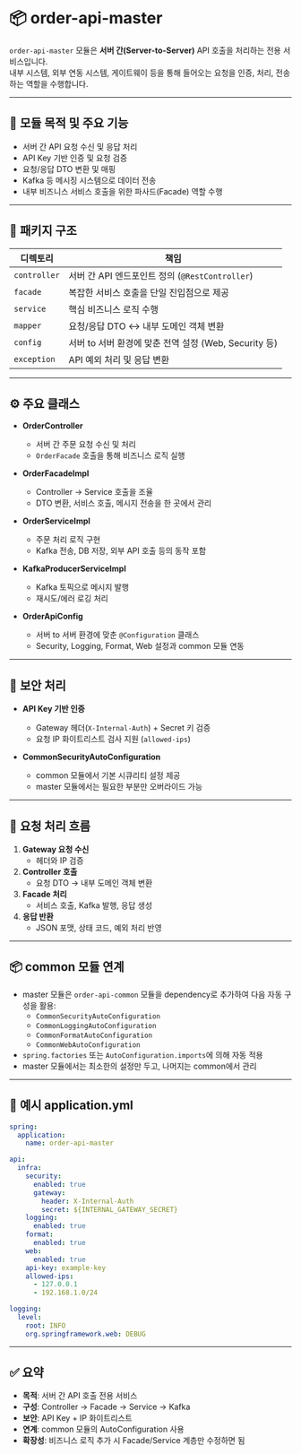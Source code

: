 # 📦 order-api-master

`order-api-master` 모듈은 **서버 간(Server-to-Server)** API 호출을 처리하는 전용 서비스입니다.  
내부 시스템, 외부 연동 시스템, 게이트웨이 등을 통해 들어오는 요청을 인증, 처리, 전송하는 역할을 수행합니다.

---

## 🧭 모듈 목적 및 주요 기능

- 서버 간 API 요청 수신 및 응답 처리
- API Key 기반 인증 및 요청 검증
- 요청/응답 DTO 변환 및 매핑
- Kafka 등 메시징 시스템으로 데이터 전송
- 내부 비즈니스 서비스 호출을 위한 파사드(Facade) 역할 수행

---

## 📁 패키지 구조

| 디렉토리 | 책임 |
|----------|------|
| `controller` | 서버 간 API 엔드포인트 정의 (`@RestController`) |
| `facade` | 복잡한 서비스 호출을 단일 진입점으로 제공 |
| `service` | 핵심 비즈니스 로직 수행 |
| `mapper` | 요청/응답 DTO ↔ 내부 도메인 객체 변환 |
| `config` | 서버 to 서버 환경에 맞춘 전역 설정 (Web, Security 등) |
| `exception` | API 예외 처리 및 응답 변환 |

---

## ⚙️ 주요 클래스

- **OrderController**
    - 서버 간 주문 요청 수신 및 처리
    - `OrderFacade` 호출을 통해 비즈니스 로직 실행

- **OrderFacadeImpl**
    - Controller → Service 호출을 조율
    - DTO 변환, 서비스 호출, 메시지 전송을 한 곳에서 관리

- **OrderServiceImpl**
    - 주문 처리 로직 구현
    - Kafka 전송, DB 저장, 외부 API 호출 등의 동작 포함

- **KafkaProducerServiceImpl**
    - Kafka 토픽으로 메시지 발행
    - 재시도/에러 로깅 처리

- **OrderApiConfig**
    - 서버 to 서버 환경에 맞춘 `@Configuration` 클래스
    - Security, Logging, Format, Web 설정과 common 모듈 연동

---

## 🔐 보안 처리

- **API Key 기반 인증**
    - Gateway 헤더(`X-Internal-Auth`) + Secret 키 검증
    - 요청 IP 화이트리스트 검사 지원 (`allowed-ips`)

- **CommonSecurityAutoConfiguration**
    - common 모듈에서 기본 시큐리티 설정 제공
    - master 모듈에서는 필요한 부분만 오버라이드 가능

---

## 🔄 요청 처리 흐름

1. **Gateway 요청 수신**
    - 헤더와 IP 검증
2. **Controller 호출**
    - 요청 DTO → 내부 도메인 객체 변환
3. **Facade 처리**
    - 서비스 호출, Kafka 발행, 응답 생성
4. **응답 반환**
    - JSON 포맷, 상태 코드, 예외 처리 반영

---

## 📦 common 모듈 연계

- master 모듈은 `order-api-common` 모듈을 dependency로 추가하여 다음 자동 구성을 활용:
    - `CommonSecurityAutoConfiguration`
    - `CommonLoggingAutoConfiguration`
    - `CommonFormatAutoConfiguration`
    - `CommonWebAutoConfiguration`
- `spring.factories` 또는 `AutoConfiguration.imports`에 의해 자동 적용
- master 모듈에서는 최소한의 설정만 두고, 나머지는 common에서 관리

---

## 📄 예시 application.yml

```yaml
spring:
  application:
    name: order-api-master

api:
  infra:
    security:
      enabled: true
      gateway:
        header: X-Internal-Auth
        secret: ${INTERNAL_GATEWAY_SECRET}
    logging:
      enabled: true
    format:
      enabled: true
    web:
      enabled: true
    api-key: example-key
    allowed-ips:
      - 127.0.0.1
      - 192.168.1.0/24

logging:
  level:
    root: INFO
    org.springframework.web: DEBUG
```

---

## ✅ 요약

- **목적**: 서버 간 API 호출 전용 서비스
- **구성**: Controller → Facade → Service → Kafka
- **보안**: API Key + IP 화이트리스트
- **연계**: common 모듈의 AutoConfiguration 사용
- **확장성**: 비즈니스 로직 추가 시 Facade/Service 계층만 수정하면 됨
